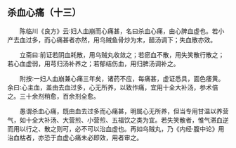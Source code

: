 ## 杀血心痛（十三）


&emsp;&emsp;陈临川《良方》云∶妇人血崩而心痛甚，名曰杀血心痛，由心脾血虚也。若小产去血过多，而心痛甚者亦然，用乌贼鱼骨炒为末，醋汤调下；失血散亦效。

&emsp;&emsp;立斋曰∶前证若阴血耗散，用乌贼丸收敛之；若瘀血不散，用失笑散行散之；若心血虚弱，用芎归汤补养之；若郁结伤血，用归脾汤调补之。

&emsp;&emsp;附按∶一妇人血崩兼心痛三年矣，诸药不应，每痛甚，虚证悉具，面色痿黄。余曰∶心主血，盖由去血过多，心无所养，以致作痛，宜用十全大补汤，参术倍之。三十余剂稍愈，百余剂全愈。

&emsp;&emsp;愚谓杀血心痛，既由血去过多而心痛甚，明属心无所养，但当专用甘温以养营气，如十全大补汤、大营煎、小营煎、五福饮之类为宜。若失笑散者，惟气滞血逆而用以行之、散之则可，必不可以治血虚也。再如乌贼丸，乃《内经·腹中论》用治血枯者，亦恐于血虚心痛未必即效，用者审之。

